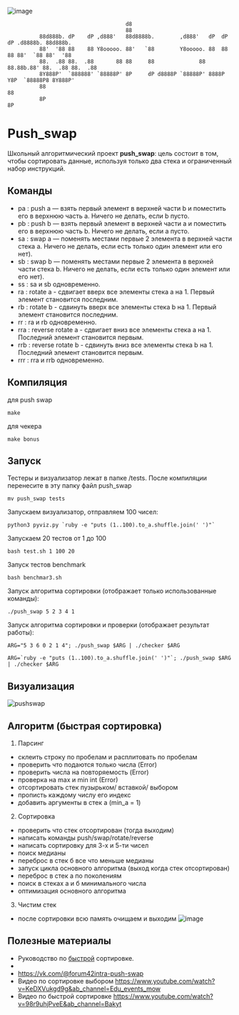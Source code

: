 ![image](https://user-images.githubusercontent.com/58044383/150656131-5d2e991e-b7b2-49d6-af81-3b04c3e88c2d.png)

``` console
                                     d8
                                     88
          88d888b. dP    dP ,d888'   88d8888b.        ,d888'   dP  dP  dP .d8888b. 88d888b.
          88'  '88 88    88 Y8ooooo. 88'   `88        Y8ooooo. 88  88  88 88'  `88 88'  '88
          88.  .88 88.  .88       88 88     88              88 88.88b.88' 88.  .88 88.  .88
          8Y888P'  `888888' `88888P' 8P     dP d8888P `88888P' 8888P Y8P  `88888P8 8Y888P'
          88                                                                       88
          8P                                                                       8P
```
Push_swap
=========

Школьный алгоритмический проект **push_swap**: цель состоит в том, чтобы сортировать данные, используя только два стека и ограниченный набор инструкций.

Команды
-------
- pa : push a — взять первый элемент в верхней части b и поместить его в
				верхнюю часть a. Ничего не делать, если b пусто.
- pb : push b — взять первый элемент в верхней части a и поместить его в
				верхнюю часть b. Ничего не делать, если a пусто.
- sa : swap a — поменять местами первые 2 элемента в верхней части стека a.
			Ничего не делать, если есть только один элемент или его нет).
- sb : swap b — поменять местами первые 2 элемента в верхней части стека b.
			Ничего не делать, если есть только один элемент или его нет).
- ss : sa и sb одновременно.
- ra : rotate a - сдвигает вверх все элементы стека a на 1.
			Первый элемент становится последним.
- rb : rotate b - сдвинуть вверх все элементы стека b на 1.
			Первый элемент становится последним.
- rr : ra и rb одновременно.
- rra : reverse rotate a - сдвигает вниз все элементы стека a на 1.
			Последний элемент становится первым.
- rrb : reverse rotate b - сдвинуть вниз все элементы стека b на 1.
			Последний элемент становится первым.
- rrr : rra и rrb одновременно.

Компиляция
----------
для push swap
```
make
```
для чекера
```
make bonus
```
Запуск
------
Тестеры и визуализатор лежат в папке /tests. После компиляции перенесите в эту папку файл push_swap
```
mv push_swap tests
```
Запускаем визуализатор, отправляем 100 чисел:
```
python3 pyviz.py `ruby -e "puts (1..100).to_a.shuffle.join(' ')"`
```
Запускаем 20 тестов от 1 до 100
```
bash test.sh 1 100 20
```
Запуск тестов benchmark
```
bash benchmar3.sh
```

Запуск алгоритма сортировки (отображает только использованные команды):
```
./push_swap 5 2 3 4 1
```
Запуск алгоритма сортировки и проверки (отображает результат работы):
```
ARG="5 3 6 0 2 1 4"; ./push_swap $ARG | ./checker $ARG
```
```
ARG=`ruby -e "puts (1..100).to_a.shuffle.join(' ')"`; ./push_swap $ARG | ./checker $ARG
```


Визуализация
------------
![pushswap](https://user-images.githubusercontent.com/38796098/57738594-6b6ae500-76b0-11e9-9d29-0f59ee825e8e.gif)

Алгоритм (быстрая сортировка)
-------
1) Парсинг
- склеить строку по пробелам и расплитовать по пробелам
- проверить что подаются только числа (Error)
- проверить числа на повторяемость (Error)
- проверка на max и min int (Error)
- отсортировать стек пузырьком/ вставкой/ выбором
- прописть каждому числу его индекс
- добавить аргументы в стек а (min_a = 1)

2) Сортировка
- проверить что стек отсортирован (тогда выходим)
- написать команды push/swap/rotate/reverse
- написать сортировку для 3-х и 5-ти чисел
- поиск медианы
- переброс в стек б все что меньше медианы 
- запуск цикла основного алгоритма (выход когда стек отсортирован)
- переброс в стек а по поколениям
- поиск в стеках a и б минимального числа
- оптимизация основного алгоритма

3) Чистим стек
- после сортировки всю память очищаем и выходим
![image](https://user-images.githubusercontent.com/58044383/150677927-ac949e02-1f44-41cc-94d3-44e5fdd32dce.png)



Полезные материалы
------------------
- Руководство по [быстрой](https://vk.com/@forum42intra-push-swap "https://vk.com/@forum42intra-push-swap") сортировке.
- 
- https://vk.com/@forum42intra-push-swap
- Видео по сортировке выбором https://www.youtube.com/watch?v=KeDXVukgd9g&ab_channel=Edu_events_mow
- Видео по быстрой сортировке https://www.youtube.com/watch?v=98r9uhjPveE&ab_channel=Bakyt

